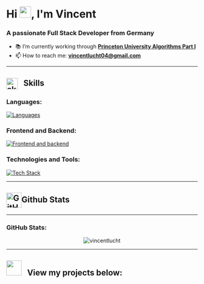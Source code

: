 # Hi <img src="https://raw.githubusercontent.com/MartinHeinz/MartinHeinz/master/wave.gif" width="30px" height="30px" />, I'm Vincent
### A passionate Full Stack Developer from Germany

- 📚 I’m currently working through **[Princeton University Algorithms Part I](https://www.coursera.org/learn/algorithms-part1/)**
- 📫 How to reach me: **vincentlucht04@gmail.com**

---

<h2>
  <img align="center" src="https://camo.githubusercontent.com/ec5c8741e4ed88b1a5824e32558e15983dbaf6b46ca017418a32e39b4036ba3b/68747470733a2f2f6d65646961322e67697068792e636f6d2f6d656469612f51737347456d706b79454f684243623765312f67697068792e6769663f6369643d656366303565343761306e336769316266716e74716d6f62386739616964316f796a327772336473336d67373030626c267269643d67697068792e676966" alt="skills gif" width="30" />
  &nbsp;
  Skills
</h2>

### Languages:
[![Languages](https://skillicons.dev/icons?i=js,ts,python,html,css,sqlite)](https://skillicons.dev)

### Frontend and Backend:
[![Frontend and backend](https://skillicons.dev/icons?i=react,tailwind,nodejs,express,postgres,prisma)](https://skillicons.dev)

### Technologies and Tools:
[![Tech Stack](https://skillicons.dev/icons?i=vite,npm,git,jest,vscode,webpack)](https://skillicons.dev)

---

<h2><img align="center" src="https://camo.githubusercontent.com/792339729babf55dc139ac8189abba7aa4ff21366eecda37b3f0c37200dfa871/68747470733a2f2f6d656469612e67697068792e636f6d2f6d656469612f6959384352426451584f444a5343455249722f67697068792e676966" alt="GitHub stats" width="40" />Github Stats</h2>

---

### GitHub Stats:
<p align="center">
  <img src="https://github-readme-stats.vercel.app/api/top-langs?username=vincentlucht&show_icons=true&locale=en&layout=compact" alt="vincentlucht" />
</p>

---

<h2><img src="https://media.giphy.com/media/WUlplcMpOCEmTGBtBW/giphy.gif" width="40"/>&nbsp;&nbsp; View my projects below:
